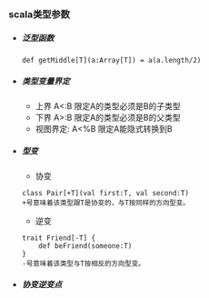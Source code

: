 ### scala类型参数

* ##### 泛型函数  

    ```
    def getMiddle[T](a:Array[T]) = a(a.length/2)
    ```

* ##### 类型变量界定
    * 上界 A<:B     限定A的类型必须是B的子类型
    * 下界 A>:B     限定A的类型必须是B的父类型
    * 视图界定: A<%B   限定A能隐式转换到B
    
* ##### 型变
    * 协变
    ```
    class Pair[+T](val first:T, val second:T)
    +号意味着该类型跟T是协变的，与T按同样的方向型变。
    ```
    * 逆变
    ```
    trait Friend[-T] {
        def beFriend(someone:T)
    }
    -号意味着该类型与T按相反的方向型变。
    ```
    
    
* ##### 协变逆变点
```

```